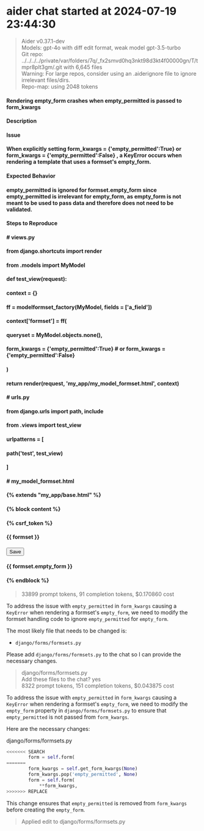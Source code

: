 
# aider chat started at 2024-07-19 23:44:30

> Aider v0.37.1-dev  
> Models: gpt-4o with diff edit format, weak model gpt-3.5-turbo  
> Git repo: ../../../../private/var/folders/7q/_fx2smvd0hq3nkt98d3kt4f00000gn/T/tmpr8plt3gm/.git with 6,645 files  
> Warning: For large repos, consider using an .aiderignore file to ignore irrelevant files/dirs.  
> Repo-map: using 2048 tokens  

#### Rendering empty_form crashes when empty_permitted is passed to form_kwargs  
#### Description  
#### 	  
#### Issue  
#### When explicitly setting form_kwargs = {'empty_permitted':True} or form_kwargs = {'empty_permitted':False} , a KeyError occurs when rendering a template that uses a formset's empty_form.  
#### Expected Behavior  
#### empty_permitted is ignored for formset.empty_form since empty_permitted is irrelevant for empty_form, as empty_form is not meant to be used to pass data and therefore does not need to be validated.  
#### Steps to Reproduce  
#### # views.py  
#### from django.shortcuts import render  
#### from .models import MyModel  
#### def test_view(request):  
#### 	context = {}  
#### 	ff = modelformset_factory(MyModel, fields = ['a_field'])  
#### 	context['formset'] = ff(  
#### 		queryset = MyModel.objects.none(),  
#### 		form_kwargs = {'empty_permitted':True} # or form_kwargs = {'empty_permitted':False}  
#### 	)  
#### 	return render(request, 'my_app/my_model_formset.html', context)  
#### # urls.py  
#### from django.urls import path, include  
#### from .views import test_view  
#### urlpatterns = [  
#### 	path('test', test_view)  
#### ]  
#### # my_model_formset.html  
#### {% extends "my_app/base.html" %}  
#### {% block content %}  
#### <form id="my-form" method="post">  
####  {% csrf_token %}  
####  {{ formset }}  
####  <input type="submit" value="Save">  
#### </form>  
#### {{ formset.empty_form }}  
#### {% endblock %}  
> 33899 prompt tokens, 91 completion tokens, $0.170860 cost  

To address the issue with `empty_permitted` in `form_kwargs` causing a `KeyError` when rendering a formset's `empty_form`, we need to modify the formset handling code to ignore `empty_permitted` for `empty_form`.

The most likely file that needs to be changed is:
- `django/forms/formsets.py`

Please add `django/forms/formsets.py` to the chat so I can provide the necessary changes.

> django/forms/formsets.py  
> Add these files to the chat? yes  
> 8322 prompt tokens, 151 completion tokens, $0.043875 cost  

To address the issue with `empty_permitted` in `form_kwargs` causing a `KeyError` when rendering a formset's `empty_form`, we need to modify the `empty_form` property in `django/forms/formsets.py` to ensure that `empty_permitted` is not passed from `form_kwargs`.

Here are the necessary changes:

django/forms/formsets.py
```python
<<<<<<< SEARCH
        form = self.form(
=======
        form_kwargs = self.get_form_kwargs(None)
        form_kwargs.pop('empty_permitted', None)
        form = self.form(
            **form_kwargs,
>>>>>>> REPLACE
```

This change ensures that `empty_permitted` is removed from `form_kwargs` before creating the `empty_form`.

> Applied edit to django/forms/formsets.py  
